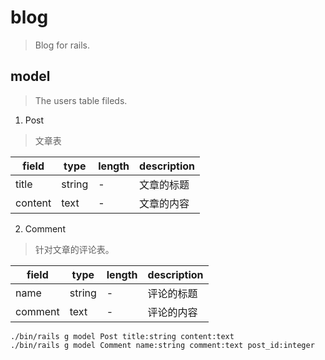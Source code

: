 # blog
> Blog for rails.

## model
> The users table fileds.

1. Post
> 文章表

| field   | type   | length | description |
| ------- | ------ | ------ | ----------- |
| title   | string | -      | 文章的标题  |
| content | text   | -      | 文章的内容  |

2. Comment
> 针对文章的评论表。 

| field   | type   | length | description |
| ------- | ------ | ------ | ----------- |
| name    | string | -      | 评论的标题  |
| comment | text   | -      | 评论的内容  |

```shell
./bin/rails g model Post title:string content:text
./bin/rails g model Comment name:string comment:text post_id:integer
```
